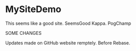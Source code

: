 # MySiteDemo

This seems like a good site.
SeemsGood Kappa.
PogChamp


SOME CHANGES

Updates made on GitHub website remptely.
Before Rebase.
